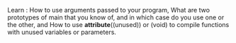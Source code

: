 Learn : 
How to use arguments passed to your program,
What are two prototypes of main that you know of, and in which case do you use one or the other, and
How to use __attribute__((unused)) or (void) to compile functions with unused variables or parameters.
